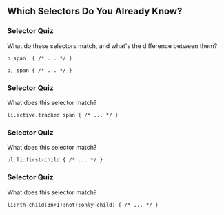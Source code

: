 ## Which Selectors Do You Already Know?

### Selector Quiz

What do these selectors match, and what's the difference between them?

~~~ {.css}
p span  { /* ... */ }

p, span { /* ... */ }
~~~

### Selector Quiz

What does this selector match?

~~~ {.css}
li.active.tracked span { /* ... */ }
~~~

### Selector Quiz

What does this selector match?

~~~ {.css}
ul li:first-child { /* ... */ }
~~~

### Selector Quiz

What does this selector match?

~~~ {.css}
li:nth-child(3n+1):not(:only-child) { /* ... */ }
~~~
